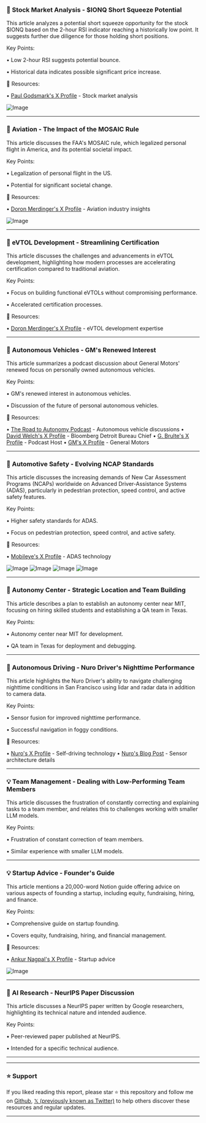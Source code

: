 ### 🤖 Stock Market Analysis - $IONQ Short Squeeze Potential

This article analyzes a potential short squeeze opportunity for the stock $IONQ based on the 2-hour RSI indicator reaching a historically low point.  It suggests further due diligence for those holding short positions.


Key Points:

• Low 2-hour RSI suggests potential bounce.

• Historical data indicates possible significant price increase.


🔗 Resources:

• [Paul Godsmark's X Profile](https://x.com/PaulGodsmark) - Stock market analysis

![Image](https://pbs.twimg.com/media/GyvVen3X0AAPbmP?format=jpg&name=small)


---

### 🚀 Aviation - The Impact of the MOSAIC Rule

This article discusses the FAA's MOSAIC rule, which legalized personal flight in America, and its potential societal impact.


Key Points:

• Legalization of personal flight in the US.

• Potential for significant societal change.


🔗 Resources:

• [Doron Merdinger's X Profile](https://x.com/DoronMerdinger) - Aviation industry insights

![Image](https://pbs.twimg.com/media/GyuSGkkXEAAKTHm?format=jpg&name=small)


---

### 🤖 eVTOL Development -  Streamlining Certification

This article discusses the challenges and advancements in eVTOL development, highlighting how modern processes are accelerating certification compared to traditional aviation.


Key Points:

• Focus on building functional eVTOLs without compromising performance.

• Accelerated certification processes.


🔗 Resources:

• [Doron Merdinger's X Profile](https://x.com/DoronMerdinger) -  eVTOL development expertise


---

### 🤖 Autonomous Vehicles - GM's Renewed Interest

This article summarizes a podcast discussion about General Motors' renewed focus on personally owned autonomous vehicles.


Key Points:

• GM's renewed interest in autonomous vehicles.

• Discussion of the future of personal autonomous vehicles.


🔗 Resources:

• [The Road to Autonomy Podcast](https://x.com/RoadToAutonomy) -  Autonomous vehicle discussions
• [David Welch's X Profile](https://x.com/DavidWelch47) - Bloomberg Detroit Bureau Chief
• [G. Brulte's X Profile](https://x.com/gbrulte) - Podcast Host
• [GM's X Profile](https://x.com/GM) - General Motors


---

### 🤖 Automotive Safety - Evolving NCAP Standards

This article discusses the increasing demands of New Car Assessment Programs (NCAPs) worldwide on Advanced Driver-Assistance Systems (ADAS), particularly in pedestrian protection, speed control, and active safety features.


Key Points:

• Higher safety standards for ADAS.

• Focus on pedestrian protection, speed control, and active safety.


🔗 Resources:

• [Mobileye's X Profile](https://x.com/Mobileye) - ADAS technology

![Image](https://pbs.twimg.com/media/GyuIQ3eXIAMedWf?format=jpg&name=360x360)
![Image](https://pbs.twimg.com/media/GyuIRbSXUAAvUbd?format=jpg&name=360x360)
![Image](https://pbs.twimg.com/media/GyuIRurXUAAIBpX?format=jpg&name=360x360)
![Image](https://pbs.twimg.com/media/GyuISKhXkAAAo19?format=jpg&name=360x360)


---

### 🤖 Autonomy Center - Strategic Location and Team Building

This article describes a plan to establish an autonomy center near MIT, focusing on hiring skilled students and establishing a QA team in Texas.


Key Points:

• Autonomy center near MIT for development.

• QA team in Texas for deployment and debugging.


---

### 🤖 Autonomous Driving - Nuro Driver's Nighttime Performance

This article highlights the Nuro Driver's ability to navigate challenging nighttime conditions in San Francisco using lidar and radar data in addition to camera data.

Key Points:

• Sensor fusion for improved nighttime performance.

• Successful navigation in foggy conditions.

🔗 Resources:

• [Nuro's X Profile](https://x.com/nuro) - Self-driving technology
• [Nuro's Blog Post](https://nuro.ai/blog/introducing-the-nuro-drivers-next-generation-sensor-architecture) - Sensor architecture details


---

### 💡 Team Management - Dealing with Low-Performing Team Members

This article discusses the frustration of constantly correcting and explaining tasks to a team member, and relates this to challenges working with smaller LLM models.


Key Points:

• Frustration of constant correction of team members.

• Similar experience with smaller LLM models.



---

### 💡 Startup Advice - Founder's Guide

This article mentions a 20,000-word Notion guide offering advice on various aspects of founding a startup, including equity, fundraising, hiring, and finance.


Key Points:

• Comprehensive guide on startup founding.

• Covers equity, fundraising, hiring, and financial management.


🔗 Resources:

• [Ankur Nagpal's X Profile](https://x.com/ankurnagpal) - Startup advice


![Image](https://pbs.twimg.com/ext_tw_video_thumb/1957461309512974336/pu/img/xe4BbBqafpZDnXs-.jpg)


---

### 🤖 AI Research - NeurIPS Paper Discussion

This article discusses a NeurIPS paper written by Google researchers, highlighting its technical nature and intended audience.


Key Points:

• Peer-reviewed paper published at NeurIPS.

• Intended for a specific technical audience.


---


---

### ⭐️ Support

If you liked reading this report, please star ⭐️ this repository and follow me on [Github](https://github.com/Drix10), [𝕏 (previously known as Twitter)](https://x.com/DRIX_10_) to help others discover these resources and regular updates.

---